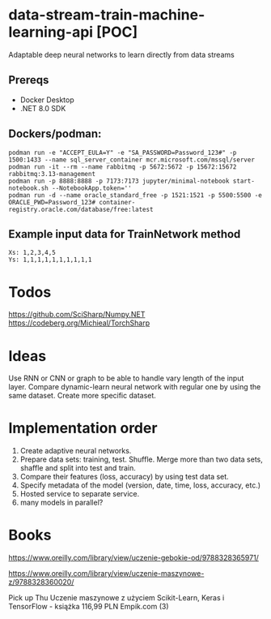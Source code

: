 # data-stream-train-machine-learning-api [POC]
Adaptable deep neural networks to learn directly from data streams
## Prereqs
- Docker Desktop
- .NET 8.0 SDK

## Dockers/podman:
```
podman run -e "ACCEPT_EULA=Y" -e "SA_PASSWORD=Password_123#" -p 1500:1433 --name sql_server_container mcr.microsoft.com/mssql/server
podman run -it --rm --name rabbitmq -p 5672:5672 -p 15672:15672 rabbitmq:3.13-management
podman run -p 8888:8888 -p 7173:7173 jupyter/minimal-notebook start-notebook.sh --NotebookApp.token=''
podman run -d --name oracle_standard_free -p 1521:1521 -p 5500:5500 -e ORACLE_PWD=Password_123# container-registry.oracle.com/database/free:latest

```
## Example input data for TrainNetwork method
```
Xs: 1,2,3,4,5
Ys: 1,1,1,1,1,1,1,1,1,1
```
# Todos

https://github.com/SciSharp/Numpy.NET
https://codeberg.org/Michieal/TorchSharp

# Ideas
Use RNN or CNN or graph to be able to handle vary length of the input layer.
Compare dynamic-learn neural network with regular one by using the same dataset.
Create more specific dataset.
   
# Implementation order
1. Create adaptive neural networks.
3. Prepare data sets: training, test. Shuffle. Merge more than two data sets, shaffle and split into test and train.
5. Compare their features (loss, accuracy) by using test data set.
6. Specify metadata of the model (version, date, time, loss, accuracy, etc.)
8. Hosted service to separate service.
9. many models in parallel?

 # Books
 https://www.oreilly.com/library/view/uczenie-gebokie-od/9788328365971/

 https://www.oreilly.com/library/view/uczenie-maszynowe-z/9788328360020/

Pick up Thu
Uczenie maszynowe z użyciem Scikit-Learn, Keras i TensorFlow - książka
116,99 PLN
Empik.com
(3)
